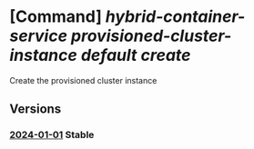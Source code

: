 # [Command] _hybrid-container-service provisioned-cluster-instance default create_

Create the provisioned cluster instance

## Versions

### [2024-01-01](/Resources/mgmt-plane/L3tjb25uZWN0ZWRjbHVzdGVycmVzb3VyY2V1cml9L3Byb3ZpZGVycy9taWNyb3NvZnQuaHlicmlkY29udGFpbmVyc2VydmljZS9wcm92aXNpb25lZGNsdXN0ZXJpbnN0YW5jZXMvZGVmYXVsdA==/2024-01-01.xml) **Stable**

<!-- mgmt-plane /{connectedclusterresourceuri}/providers/microsoft.hybridcontainerservice/provisionedclusterinstances/default 2024-01-01 -->
